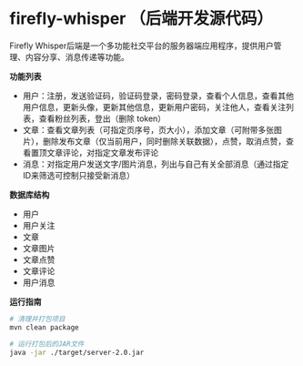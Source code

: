 # firefly-whisper （后端开发源代码）

Firefly Whisper后端是一个多功能社交平台的服务器端应用程序，提供用户管理、内容分享、消息传递等功能。

**功能列表**

- 用户：注册，发送验证码，验证码登录，密码登录，查看个人信息，查看其他用户信息，更新头像，更新其他信息，更新用户密码，关注他人，查看关注列表，查看粉丝列表，登出（删除 token）
- 文章：查看文章列表（可指定页序号，页大小），添加文章（可附带多张图片），删除发布文章（仅当前用户，同时删除关联数据），点赞，取消点赞，查看置顶文章评论，对指定文章发布评论
- 消息：对指定用户发送文字/图片消息，列出与自己有关全部消息（通过指定ID来筛选可控制只接受新消息）

**数据库结构**

- 用户
- 用户关注
- 文章
- 文章图片
- 文章点赞
- 文章评论
- 用户消息

**运行指南**
~~~ sh
# 清理并打包项目
mvn clean package

# 运行打包后的JAR文件
java -jar ./target/server-2.0.jar
~~~


